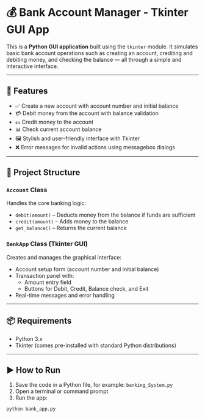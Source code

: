 # 💰 Bank Account Manager - Tkinter GUI App

This is a **Python GUI application** built using the `tkinter` module. It simulates basic bank account operations such as creating an account, crediting and debiting money, and checking the balance — all through a simple and interactive interface.

---

## 🧰 Features

- ✅ Create a new account with account number and initial balance  
- 💳 Debit money from the account with balance validation  
- 💵 Credit money to the account  
- 📊 Check current account balance  
- 🖼️ Stylish and user-friendly interface with Tkinter  
- ❌ Error messages for invalid actions using messagebox dialogs

---

## 📁 Project Structure

### `Account` Class
Handles the core banking logic:
- `debit(amount)` – Deducts money from the balance if funds are sufficient
- `credit(amount)` – Adds money to the balance
- `get_balance()` – Returns the current balance

### `BankApp` Class (Tkinter GUI)
Creates and manages the graphical interface:
- Account setup form (account number and initial balance)
- Transaction panel with:
  - Amount entry field
  - Buttons for Debit, Credit, Balance check, and Exit
- Real-time messages and error handling

---

## 📦 Requirements

- Python 3.x  
- Tkinter (comes pre-installed with standard Python distributions)

---

## ▶️ How to Run

1. Save the code in a Python file, for example: `banking_System.py`  
2. Open a terminal or command prompt  
3. Run the app:

```bash
python bank_app.py
